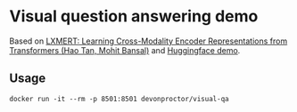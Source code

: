 # Visual question answering demo

Based on [LXMERT: Learning Cross-Modality Encoder Representations from
Transformers (Hao Tan, Mohit
Bansal)](https://arxiv.org/abs/1908.07490) and
[Huggingface
demo](https://github.com/huggingface/transformers/tree/master/examples/lxmert).


## Usage
```
docker run -it --rm -p 8501:8501 devonproctor/visual-qa
```
